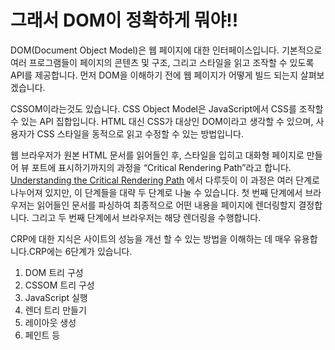 # 그래서 DOM이 정확하게 뭐야!!

DOM(Document Object Model)은 웹 페이지에 대한 인터페이스입니다. 기본적으로 여러 프로그램들이 페이지의 콘텐츠 및 구조, 그리고 스타일을 읽고 조작할 수 있도록 API를 제공합니다. 먼저 DOM을 이해하기 전에 웹 페이지가 어떻게 빌드 되는지 살펴보겠습니다.

CSSOM이라는것도 있습니다.
CSS Object Model은 JavaScript에서 CSS를 조작할 수 있는 API 집합입니다. HTML 대신 CSS가 대상인 DOM이라고 생각할 수 있으며, 사용자가 CSS 스타일을 동적으로 읽고 수정할 수 있는 방법입니다.

웹 브라우저가 원본 HTML 문서를 읽어들인 후, 스타일을 입히고 대화형 페이지로 만들어 뷰 포트에 표시하기까지의 과정을 “Critical Rendering Path”라고 합니다. [Understanding the Critical Rendering Path](https://bitsofco.de/understanding-the-critical-rendering-path/) 에서 다루듯이 이 과정은 여러 단계로 나누어져 있지만, 이 단계들을 대략 두 단계로 나눌 수 있습니다. 첫 번째 단계에서 브라우저는 읽어들인 문서를 파싱하여 최종적으로 어떤 내용을 페이지에 렌더링할지 결정합니다. 그리고 두 번째 단계에서 브라우저는 해당 렌더링을 수행합니다.

CRP에 대한 지식은 사이트의 성능을 개선 할 수 있는 방법을 이해하는 데 매우 유용합니다.CRP에는 6단계가 있습니다.

1. DOM 트리 구성
2. CSSOM 트리 구성
3. JavaScript 실행
4. 렌더 트리 만들기
5. 레이아웃 생성
6. 페인트 등
